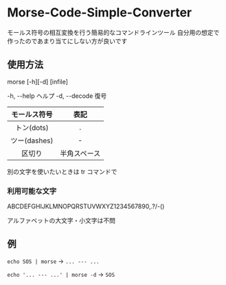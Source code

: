 # Morse-Code-Simple-Converter
モールス符号の相互変換を行う簡易的なコマンドラインツール
自分用の想定で作ったのであまり当てにしない方が良いです

## 使用方法

morse [-h][-d] [infile]

  -h, --help    ヘルプ
  -d, --decode  復号

|モールス符号|表記|
|:-:|:-:|
|トン(dots)   |.|
|ツー(dashes) |-|
|区切り       |半角スペース |



別の文字を使いたいときは tr コマンドで

### 利用可能な文字

ABCDEFGHIJKLMNOPQRSTUVWXYZ1234567890,.?/-()

アルファベットの大文字・小文字は不問

## 例

`echo SOS | morse`
-> `... --- ...`

`echo '... --- ...' | morse -d`
-> `SOS`
